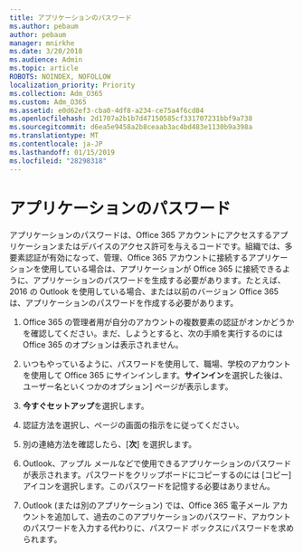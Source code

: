 ```yaml
---
title: アプリケーションのパスワード
ms.author: pebaum
author: pebaum
manager: mnirkhe
ms.date: 3/20/2018
ms.audience: Admin
ms.topic: article
ROBOTS: NOINDEX, NOFOLLOW
localization_priority: Priority
ms.collection: Adm_O365
ms.custom: Adm_O365
ms.assetid: e0d62ef3-cba0-4df8-a234-ce75a4f6cd84
ms.openlocfilehash: 2d1707a2b1b7d47150585cf331707231bbf9a738
ms.sourcegitcommit: d6ea5e9458a2b8ceaab3ac4bd483e1130b9a398a
ms.translationtype: MT
ms.contentlocale: ja-JP
ms.lasthandoff: 01/15/2019
ms.locfileid: "28298318"
---
```

# <a name="app-passwords"></a>アプリケーションのパスワード

アプリケーションのパスワードは、Office 365 アカウントにアクセスするアプリケーションまたはデバイスのアクセス許可を与えるコードです。組織では、多要素認証が有効になって、管理、Office 365 アカウントに接続するアプリケーションを使用している場合は、アプリケーションが Office 365 に接続できるように、アプリケーションのパスワードを生成する必要があります。たとえば、2016 の Outlook を使用している場合、または以前のバージョン Office 365 は、アプリケーションのパスワードを作成する必要があります。
  
1. Office 365 の管理者用が自分のアカウントの複数要素の認証がオンかどうかを確認してください。まだ、しようとすると、次の手順を実行するのには Office 365 のオプションは表示されません。
    
2. いつもやっているように、パスワードを使用して、職場、学校のアカウントを使用して Office 365 にサインインします。**サインイン**を選択した後は、ユーザー名といくつかのオプション] ページが表示します。 
    
3. **今すぐセットアップ**を選択します。 
    
4. 認証方法を選択し、ページの画面の指示をに従ってください。
    
5. 別の連絡方法を確認したら、[**次**] を選択します。 
    
6. Outlook、アップル メールなどで使用できるアプリケーションのパスワードが表示されます。パスワードをクリップボードにコピーするのには [コピー] アイコンを選択します。このパスワードを記憶する必要はありません。 
    
7. Outlook (または別のアプリケーション) では、Office 365 電子メール アカウントを追加して、過去のこのアプリケーションのパスワード、アカウントのパスワードを入力する代わりに、パスワード ボックスにパスワードを求められます。 
    

